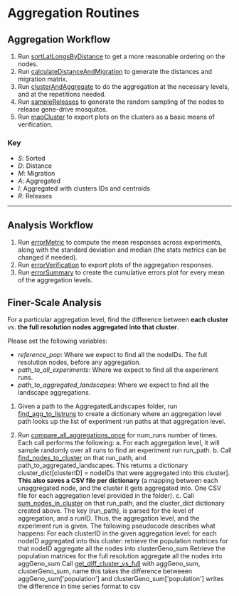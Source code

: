 # Aggregation Routines

##  Aggregation Workflow

1. Run [sortLatLongsByDistance](./sortLatLongsByDistance.py) to get a more reasonable ordering on the nodes.
2. Run [calculateDistanceAndMigration](./calculateDistanceAndMigration.py) to generate the distances and migration matrix.
3. Run [clusterAndAggregate](./clusterAndAggregate.py) to do the aggregation at the necessary levels, and at the repetitions needed.
4. Run [sampleReleases](./sampleReleases.py) to generate the random sampling of the nodes to release gene-drive mosquitos.
5. Run [mapCluster](./mapClusters.py) to export plots on the clusters as a basic means of verification.

###  Key

* *S*: Sorted
* *D*: Distance
* *M*: Migration
* *A*: Aggregated
* *I*: Aggregated with clusters IDs and centroids
* *R*: Releases

<hr>

##  Analysis Workflow

1. Run [errorMetric](./errorMetric.py) to compute the mean responses across experiments, along with the standard deviation and median (the stats metrics can be changed if needed).
2. Run [errorVerification](./errorVerification.py) to export plots of the aggregation responses.
3. Run [errorSummary](./errorSummary.py) to create the cumulative errors plot for every mean of the aggregation levels.

## Finer-Scale Analysis
For a particular aggregation level, find the difference between **each cluster** vs. **the full resolution nodes aggregated into that cluster**.

Please set the following variables: 
* *reference_pop*: Where we expect to find all the nodeIDs. The full resolution nodes, before any aggregation. 
* *path_to_all_experiments*: Where we expect to find all the experiment runs. 
* *path_to_aggregated_landscapes*: Where we expect to find all the landscape aggregations.

1. Given a path to the AggregatedLandscapes folder, run [find_agg_to_listruns](./cluster_error.py) to create a dictionary where an aggregation level path looks up the list of experiment run paths at that aggregation level.

2. Run [compare_all_aggregations_once](./cluster_error.py) for num_runs number of times. Each call performs the following:
    a. For each aggregation level, it will sample randomly over all runs to find an experiment run run_path.
    b. Call [find_nodes_to_cluster](./cluster_error.py) on that run_path, and path_to_aggregated_landscapes. This returns a dictionary cluster_dict[clusterID] = nodeIDs that were aggregated into this cluster]. **This also saves a CSV file per dictionary** (a mapping between each unaggregated node, and the cluster it gets aggregated into. One CSV file for each aggregation level provided in the folder). 
    c. Call [sum_nodes_in_cluster](./cluster_error.py) on that run_path, and the cluster_dict dictionary created above. The key (run_path), is parsed for the level of aggregation, and a runID. Thus, the aggregation level, and the experiment run is given. The following pseudocode describes what happens:
        For each clusterID in the given aggregation level:
            for each nodeID aggregated into this cluster:
                retrieve the population matrices for that nodeID
            aggregate all the nodes into clusterGeno_sum
            Retrieve the population matrices for the full resolution 
            aggregate all the nodes into aggGeno_sum
            Call [get_diff_cluster_vs_full](./cluster_error.py) with aggGeno_sum, clusterGeno_sum, name
                this takes the difference betweeen aggGeno_sum['population'] and clusterGeno_sum['population']
                writes the difference in time series format to csv